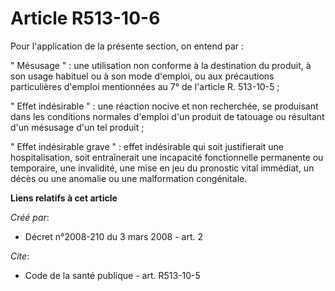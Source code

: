 # Article R513-10-6

Pour l'application de la présente section, on entend par : 

" Mésusage " : une utilisation non conforme à la destination du produit, à son usage habituel ou à son mode d'emploi, ou aux
précautions particulières d'emploi mentionnées au 7° de l'article R. 513-10-5 ; 

" Effet indésirable " : une réaction nocive et non recherchée, se produisant dans les conditions normales d'emploi d'un
produit de tatouage ou résultant d'un mésusage d'un tel produit ; 

" Effet indésirable grave " : effet indésirable qui soit justifierait une hospitalisation, soit entraînerait une incapacité
fonctionnelle permanente ou temporaire, une invalidité, une mise en jeu du pronostic vital immédiat, un décès ou une anomalie
ou une malformation congénitale.

**Liens relatifs à cet article**

_Créé par_:

  - Décret n°2008-210 du 3 mars 2008 - art. 2

_Cite_:

  - Code de la santé publique - art. R513-10-5
